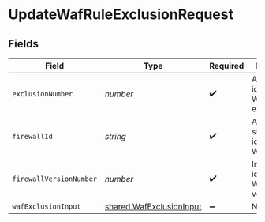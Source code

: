# UpdateWafRuleExclusionRequest


## Fields

| Field                                                                | Type                                                                 | Required                                                             | Description                                                          | Example                                                              |
| -------------------------------------------------------------------- | -------------------------------------------------------------------- | -------------------------------------------------------------------- | -------------------------------------------------------------------- | -------------------------------------------------------------------- |
| `exclusionNumber`                                                    | *number*                                                             | :heavy_check_mark:                                                   | A numeric ID identifying a WAF exclusion.                            | 1                                                                    |
| `firewallId`                                                         | *string*                                                             | :heavy_check_mark:                                                   | Alphanumeric string identifying a WAF Firewall.                      | fW7g2uUGZzb2W9Euo4Mo0r                                               |
| `firewallVersionNumber`                                              | *number*                                                             | :heavy_check_mark:                                                   | Integer identifying a WAF firewall version.                          | 1                                                                    |
| `wafExclusionInput`                                                  | [shared.WafExclusionInput](../../models/shared/wafexclusioninput.md) | :heavy_minus_sign:                                                   | N/A                                                                  |                                                                      |